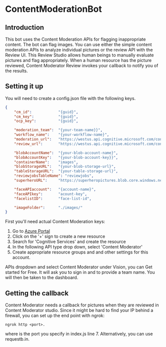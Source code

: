 # ContentModerationBot

## Introduction
This bot uses the Content Moderation APIs for flagging inappropriate content. The bot can flag  images. You can use either the simple content moderation APIs to analyze individual pictures or the review API with the Review UI. This Review Studio allows human beings to manually evaluate pictures and flag appropriately. When a human resource has the picture reviewed, Content Moderator Review invokes your callback to notify you of the results. 

## Setting it up
You will need to create a config.json file with the following keys. 

``` JSON
{
    "cm_id":            "{guid}",
    "cm_key":           "{guid}", 
    "ocp_key":          "{guid}",

    "moderation_team":  "{your-team-name}}",
    "workflow_name":    "{your-workflow-name}",
    "moderation_url":   "https://westus.api.cognitive.microsoft.com/contentmoderator/moderate/v1.0/",
    "review_url":       "https://westus.api.cognitive.microsoft.com/contentmoderator/review/v1.0/teams/",

    "blobAccountName":  "{your-blob-account-name}",
    "blobAccountKey":   "{your-blob-account-key}}",
    "containerName":    "images",
    "blobStorageURL":   "{your-blob-storage-url}",
    "tableStorageURL":  "{your-table-storage-url}",
    "reviewjobsTableName": "reviewjobs",
    "superheroURL":     "https://superheropictures.blob.core.windows.net/reference/",

    "faceAPIaccount":   "{account-name}",
    "faceAPIkey":       "acount-key",
    "facelistID":       "face-list-id",

    "imageFolder":      "./images/"
}   
```
First you'll need actual Content Moderation keys: 
1. Go to [Azure Portal](https://portal.azure.com) 
2. Click on the '+' sign to create a new resource
3. Search for 'Cognitive Services' and create the resource
4. In the following API type drop down, select 'Content Moderator'
5. Create appropriate resource groups and and other settings for this account.

APIs dropdown and select Content Moderator under Vision, you can Get started for Free. It will ask you to sign in and to provide a team name. You will then be taken to the dashboard. 

## Getting the callback
Content Moderator needs a callback for pictures when they are reviewed in Content Moderator studio. Since it might be hard to find your IP behind a firewall, you can set up the end point with ngrok: 
```
ngrok http <port>.
```
where <port> is the port you specify in index.js line 7. Alternatively, you can use requestb.in. 
